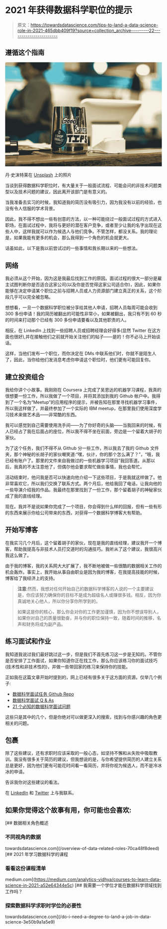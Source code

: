 # 2021 年获得数据科学职位的提示

> 原文：<https://towardsdatascience.com/tips-to-land-a-data-science-role-in-2021-465dbb409f19?source=collection_archive---------22----------------------->

## 遵循这个指南

![](img/2d86ef79d9cabdd89c51ded3e0f9bd8d.png)

丹·史沫特莱在 [Unsplash](https://unsplash.com?utm_source=medium&utm_medium=referral) 上的照片

当谈到获得数据科学职位时，有大量关于一般面试流程、可能会问的非技术问题类型以及技术问题的建议，因此离开该部门是有意义的。

当我准备去实习的时候，我知道我的简历没有吸引力，因为我没有以前的经验，也没有令人信服的学术背景。

因此，我不得不想出一些有创意的方法，以一种可能绕过一般面试过程的方式进入职场，在面试过程中，我将与更好的潜在客户竞争，或者至少让我的名字出现在这些人中，这样我就可以作为候选人与他们竞争。不管怎样，都没关系。我的理论是，如果我能有更多的机会，那么我得到一个角色的机会就更大。

话虽如此，以下是我以前尝试过的一些事情和我长期以来的一些想法。

## 网络

我必须从这个开始，因为这是我最后找到工作的原因。面试过程的很大一部分是雇主试图判断你是否适合这家公司(以及你是否觉得这家公司适合你)，因此，如果你能够在决定申请某个职位之前与招聘人员或人力资源部门建立真正的关系，这个阶段几乎可以完全被忽略。

想想看，一旦一个数据科学职位被分享给其他人申请，招聘人员每周可能会收到 300 多份申请！我的简历被翻出的可能性非常小，如果被翻出，我只有不到 60 秒的时间来打动那个已经有 300 多份申请要看以及其他职责的人。

相反，在 LinkedIn 上找到一些招聘人员或招聘经理会好得多(显然 Twitter 在这方面也很好),并在接触他们之前就开始关注他们的帖子——是的！你不必马上开始谈话。

这样，当他们发布一个职位，而你决定在 DMs 中联系他们时，你就不是陌生人了，因此，当你给他们发消息考虑你申请这个职位时，他们更有可能回复你。

## 建立投资组合

我给你讲个小故事。我刚刚在 Coursera 上完成了吴恩达的机器学习课程，我真的很想要一份工作，所以我做了一个项目，并将其添加到我的 Github 帐户中。我得到了一个名为“Meetup”的应用程序的提示，并被告知在那里寻找机器学习事件，所以我这样做了，并最终参加了一个实际的 IBM meetup，在那里我们使用深度学习技术来做艺术品——非常酷的东西。

我可以感觉到自己需要使用洗手间——为了你好奇的头脑——当我回来的时候，有人已经占了我在后面占的座位，所以我不得不坐在前面，旁边是一个留着大胡子的家伙。

为了这个任务，我们不得不从 Github 分一些工作，所以我去了我的 Github 文件夹，那个神秘的长胡子的家伙嘲笑道:“嘿，伙计，你的那个怎么满了？”，“哦，我已经有账户了。那里的文件来自我做过的一些机器学习项目”我回答道。从那以后，我真的不太注意他了，但偶尔他会要求帮忙做些事情，我也会帮忙。

活动结束时，他问我是否可以快速向他介绍一下这些项目，于是我就这样做了。他非常喜欢它，所以我们交换了联系方式。两个月后，他给我回了电话，让我向他的一些导演介绍我的作品。我最终在那里找到了一份工作，那个留着胡子的神秘家伙成了我的直线经理。

现在。我并不是说如果你完成了一个项目，你会得到什么样的回报，但有一些有形的东西来展示你给公司带来的东西，对获得一个数据科学博客大有帮助。

## 开始写博客

在我实习几个月后，这个留着胡子的家伙，现在是我的直线经理，建议我开一个博客，帮助我提高与非技术人员打交道时的沟通技巧。我听从了这个建议，我很高兴我这么做了。

由于我的博客，我的关系网大大扩展了，我不断地被做一些很酷的数据相关工作的机会轰炸。事实上，我开始从事自由职业是因为我的博客，在我提高技能的时候，博客给了我经济上的支持。

> **注意**:然而，我想对任何开始自己的数据科学博客的人说的一个主要建议是，你应该努力确保你的目标不是成为超级名人或赚很多钱。相反，因为你真诚地关心他人，所以你分享你所学到的。
> 
> 如果这是你的核心，那么你会对你的工作更加谨慎，因为你不想误导别人，如果你对自己的质量很勤奋，并与你的职位保持一致，随着时间的推移，名声和财务将成为副产品。

## 练习面试和作业

我知道我说过我们最好跳过这一步，但是我们不首先练习这一步是无知的。不管你是否安排了工作面试，如果你知道你正在找工作，那么你应该练习你的面试技巧(技术性和非技术性的)，并做一些带回家的练习来保持你的技能。

正如我在这篇文章开始时提到的，网上已经有很多关于这方面的资源。仅举几个例子:

*   [数据科学面试任务 Github Repo](https://github.com/bhavsarpratik/data-science-interview-assignments)
*   [数据科学面试 Q & As](https://www.linkedin.com/feed/update/urn:li:ugcPost:6705810550829514752?commentUrn=urn%3Ali%3Acomment%3A%28ugcPost%3A6705810550829514752%2C6755132668234485760%29)
*   [21 个必知的数据科学面试问题](https://www.kdnuggets.com/2016/02/21-data-science-interview-questions-answers.html)

这些只是其中的几个，但是你绝对可以做更深入的搜索，找到与你感兴趣的角色更相关的问题。

## 包裹

除了这些建议，还有求职时应该采取的一般心态，如坚持不懈和从失败中吸取教训。我没有很多关于简历的建议，但我想说的是，与你希望提供简历的人建立关系总是更好，因为他们更有可能花时间看一看简历，并将你视为候选人，而不是冷冰冰的申请。

告诉我你对这些建议的看法。

在 [LinkedIn](https://www.linkedin.com/in/kurtispykes/) 和 [Twitter](https://twitter.com/KurtisPykes) 上与我联系。

## 如果你觉得这个故事有用，你可能也会喜欢:

[](/overview-of-data-related-roles-70ca48f8deed) [## 数据相关角色概述

### 不同视角的数据

towardsdatascience.com](/overview-of-data-related-roles-70ca48f8deed) [](https://medium.com/analytics-vidhya/courses-to-learn-data-science-in-2021-a52e64344e5c) [## 2021 年学习数据科学的课程

### 看看这份课程清单

medium.com](https://medium.com/analytics-vidhya/courses-to-learn-data-science-in-2021-a52e64344e5c) [](/do-i-need-a-degree-to-land-a-job-in-data-science-3e50b9a1a5e9) [## 我需要一个学位才能在数据科学领域找到工作吗？

### 探索数据科学求职时学位的必要性

towardsdatascience.com](/do-i-need-a-degree-to-land-a-job-in-data-science-3e50b9a1a5e9)
